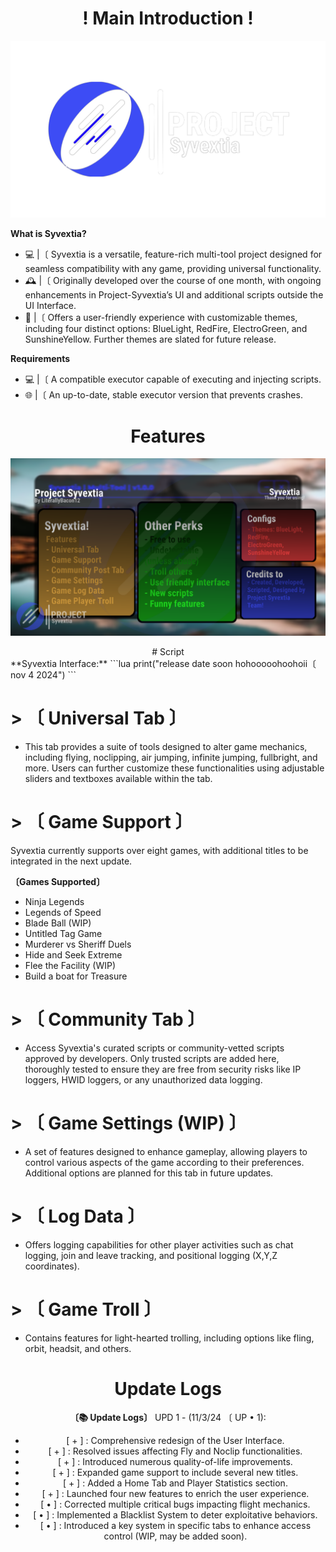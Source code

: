 <div align="center">

# ! Main Introduction !

![Preview](https://raw.githubusercontent.com/LiterallyBacon12/Syvextia/refs/heads/main/img/logo.png)

</div>

<div align="left">

**What is Syvextia?**

- 💻 |〔 Syvextia is a versatile, feature-rich multi-tool project designed for seamless compatibility with any game, providing universal functionality.
- 🕰 |〔 Originally developed over the course of one month, with ongoing enhancements in Project-Syvextia’s UI and additional scripts outside the UI Interface.
- 👥️️ |〔 Offers a user-friendly experience with customizable themes, including four distinct options: BlueLight, RedFire, ElectroGreen, and SunshineYellow. Further themes are slated for future release.

**Requirements**

- 💻 |〔 A compatible executor capable of executing and injecting scripts.
- 🌐 |〔 An up-to-date, stable executor version that prevents crashes.

</div>

<div align="center">

# Features

![Preview](https://raw.githubusercontent.com/LiterallyBacon12/Syvextia/refs/heads/main/img/FeaturesHAHA.png)

</div>
<div align="center">
# Script
</div>
**Syvextia Interface:**
```lua
print("release date soon hohooooohoohoii〔 nov 4 2024")
```

# > **〔 Universal Tab 〕**
- This tab provides a suite of tools designed to alter game mechanics, including flying, noclipping, air jumping, infinite jumping, fullbright, and more. Users can further customize these functionalities using adjustable sliders and textboxes available within the tab.

# > **〔 Game Support 〕**
Syvextia currently supports over eight games, with additional titles to be integrated in the next update.

**〔Games Supported〕**
- Ninja Legends
- Legends of Speed
- Blade Ball (WIP)
- Untitled Tag Game
- Murderer vs Sheriff Duels
- Hide and Seek Extreme
- Flee the Facility (WIP)
- Build a boat for Treasure

# > **〔 Community Tab 〕**
- Access Syvextia's curated scripts or community-vetted scripts approved by developers. Only trusted scripts are added here, thoroughly tested to ensure they are free from security risks like IP loggers, HWID loggers, or any unauthorized data logging.

# > **〔 Game Settings (WIP) 〕**
- A set of features designed to enhance gameplay, allowing players to control various aspects of the game according to their preferences. Additional options are planned for this tab in future updates.

# > **〔 Log Data 〕**
- Offers logging capabilities for other player activities such as chat logging, join and leave tracking, and positional logging (X,Y,Z coordinates).

# > **〔 Game Troll 〕**
- Contains features for light-hearted trolling, including options like fling, orbit, headsit, and others.

<div align="center">

# Update Logs

**〔📚 Update Logs〕**
UPD 1 - (11/3/24 〔 UP • 1):
- [ + ] : Comprehensive redesign of the User Interface.
- [ + ] : Resolved issues affecting Fly and Noclip functionalities.
- [ + ] : Introduced numerous quality-of-life improvements.
- [ + ] : Expanded game support to include several new titles.
- [ + ] : Added a Home Tab and Player Statistics section.
- [ + ] : Launched four new features to enrich the user experience.
- [ • ] : Corrected multiple critical bugs impacting flight mechanics.
- [ • ] : Implemented a Blacklist System to deter exploitative behaviors.
- [ • ] : Introduced a key system in specific tabs to enhance access control (WIP, may be added soon).

</div>

<div align="center">

